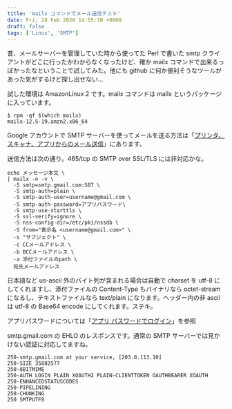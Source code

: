 ```yaml
---
title: 'mailx コマンドでメール送信テスト'
date: Fri, 28 Feb 2020 14:55:30 +0000
draft: false
tags: ['Linux', 'SMTP']
---
```


昔、メールサーバーを管理していた時から使ってた Perl で書いた smtp クライアントがどこに行ったかわからなくなったけど、確か mailx コマンドで出来るっぽかったなということで試してみた。他にも github に何か便利そうなツールがあった気がするけど探し出せない...

試した環境は AmazonLinux 2 です。mailx コマンドは mailx というパッケージに入っています。

```
$ rpm -qf $(which mailx)
mailx-12.5-19.amzn2.x86_64
```

Google アカウントで SMTP サーバーを使ってメールを送る方法は「[プリンタ、スキャナ、アプリからのメール送信](https://support.google.com/a/answer/176600?hl=ja)」にあります。

送信方法は次の通り。465/tcp の SMTP over SSL/TLS には非対応かな。

```
echo メッセージ本文 \
| mailx -n -v \
  -S smtp=smtp.gmail.com:587 \
  -S smtp-auth=plain \
  -S smtp-auth-user=username@gmail.com \
  -S smtp-auth-password=アプリパスワード\
  -S smtp-use-starttls \
  -S ssl-verify=ignore \
  -S nss-config-dir=/etc/pki/nssdb \
  -S from="表示名 <username@gmail.com>" \
  -s "サブジェクト" \
  -c CCメールアドレス \
  -b BCCメールアドレス \
  -a 添付ファイルのpath \
  宛先メールアドレス
```

日本語など us-ascii 外のバイト列が含まれる場合は自動で charset を utf-8 にしてくれますし、添付ファイルの Content-Type もバイナリなら octet-stream になるし、テキストファイルなら text/plain になります。ヘッダー内の非 ascii は utf-8 の Base64 encode にしてくれます。ステキ。

アプリパスワードについては「[アプリ パスワードでログイン](https://support.google.com/mail/answer/185833)」を参照

smtp.gmail.com の EHLO のレスポンスです。通常の SMTP サーバーでは見かけない認証に対応してますね。

```
250-smtp.gmail.com at your service, [203.0.113.10]
250-SIZE 35882577
250-8BITMIME
250-AUTH LOGIN PLAIN XOAUTH2 PLAIN-CLIENTTOKEN OAUTHBEARER XOAUTH
250-ENHANCEDSTATUSCODES
250-PIPELINING
250-CHUNKING
250 SMTPUTF8
```
